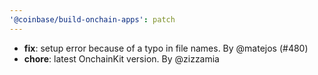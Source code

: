 ```yaml
---
'@coinbase/build-onchain-apps': patch
---
```


- **fix**: setup error because of a typo in file names. By @matejos (#480)
- **chore**: latest OnchainKit version. By @zizzamia
